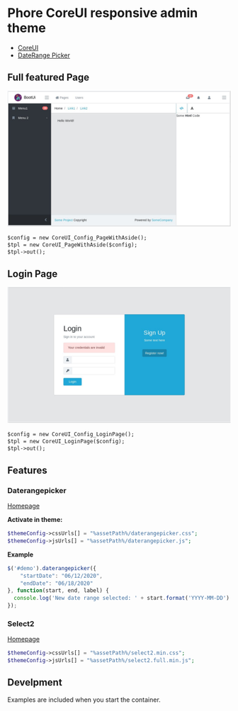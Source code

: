 # Phore CoreUI responsive admin theme

- [CoreUI](https://coreui.io/demo/#main.html) 
- [DateRange Picker](http://daterangepicker.com/#examples)

## Full featured Page
![Screenshot](doc/screenshot-full.jpg)

```
$config = new CoreUI_Config_PageWithAside();
$tpl = new CoreUI_PageWithAside($config);
$tpl->out();
```


## Login Page
![Screenshot](doc/screenshot-login.jpg)

```
$config = new CoreUI_Config_LoginPage();
$tpl = new CoreUI_LoginPage($config);
$tpl->out();
```


## Features

### Daterangepicker

[Homepage](http://www.daterangepicker.com/#config)

**Activate in theme:**
```php
$themeConfig->cssUrls[] = "%assetPath%/daterangepicker.css";
$themeConfig->jsUrls[] = "%assetPath%/daterangepicker.js";
```

**Example**

```javascript
$('#demo').daterangepicker({
    "startDate": "06/12/2020",
    "endDate": "06/18/2020"
}, function(start, end, label) {
  console.log('New date range selected: ' + start.format('YYYY-MM-DD') + ' to ' + end.format('YYYY-MM-DD') + ' (predefined range: ' + label + ')');
});
```

### Select2

[Homepage](https://select2.org/getting-started/basic-usage)

```php
$themeConfig->cssUrls[] = "%assetPath%/select2.min.css";
$themeConfig->jsUrls[] = "%assetPath%/select2.full.min.js";
```

## Develpment

Examples are included when you start the container.